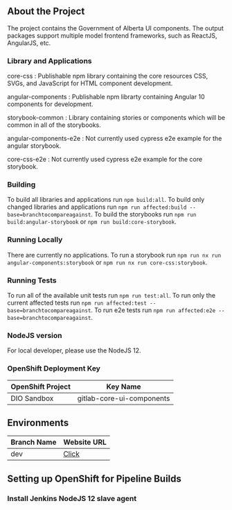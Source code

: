 ## About the Project

The project contains the Government of Alberta UI components. The output packages support multiple model frontend frameworks, such as ReactJS, AngularJS, etc.

### Library and Applications

core-css
: Publishable npm library containing the core resources CSS, SVGs, and JavaScript for HTML component development.

angular-components
: Publishable npm librarty containing Angular 10 components for development.

storybook-common
: Library containing stories or components which will be common in all of the storybooks.

angular-components-e2e
: Not currently used cypress e2e example for the angular storybook.

core-css-e2e
: Not currently used cypress e2e example for the core storybook.

### Building

To build all libraries and applications run `npm build:all`.
To build only changed libraries and applications run `npm run affected:build --base=branchtocompareagainst`.
To build the storybooks run `npm run build:angular-storybook` or `npm run build:core-storybook`.

### Running Locally

There are currently no applications.
To run a storybook run `npm run nx run angular-components:storybook` or `npm run nx run core-css:storybook`.

### Running Tests

To run all of the available unit tests run `npm run test:all`.
To run only the current affected tests run `npm run affected:test --base=branchtocompareagainst`.
To run e2e tests run `npm run affected:e2e --base=branchtocompareagainst`.

### NodeJS version

For local developer, please use the NodeJS 12.

### OpenShift Deployment Key

| OpenShift Project | Key Name                  |
| ----------------- | ------------------------- |
| DIO Sandbox       | gitlab-core-ui-components |

## Environments

| Branch Name | Website URL                                            |
| ----------- | ------------------------------------------------------ |
| dev         | [Click](https://ui-components-dio-dev.os99.gov.ab.ca/) |

## Setting up OpenShift for Pipeline Builds

### Install Jenkins NodeJS 12 slave agent
